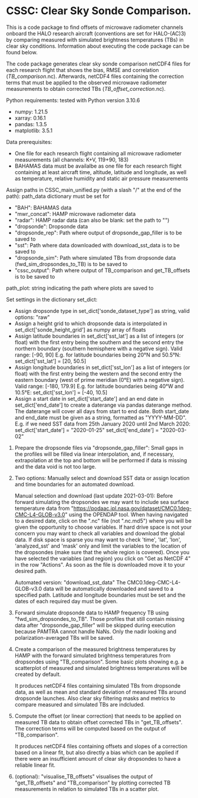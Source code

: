 # CSSC: Clear Sky Sonde Comparison.
This is a code package to find offsets of microwave radiometer channels onboard the HALO research 
aircraft (conventions are set for HALO-(AC)3) by comparing measured with simulated 
brightness temperatures (TBs) in clear sky conditions. Information about executing the code 
package can be found below.

The code package generates clear sky sonde comparison netCDF4 files for each research flight that
shows the bias, RMSE and correlation (*TB_comparison*.nc). Afterwards, netCDF4 files containing the
correction terms that must be applied to the observed microwave radiometer measurements to obtain 
corrected TBs (*TB_offset_correction*.nc).


Python requirements: tested with Python version 3.10.6
- numpy: 1.21.5
- xarray: 0.16.1
- pandas: 1.3.5
- matplotlib: 3.5.1


Data prerequisites:
- One file for each research flight containing all microwave radiometer measurements 
	(all channels: K+V, 119+90, 183)
- BAHAMAS data must be availalbe as one file for each research flight containing at least aircraft
	time, altitude, latitude and longitude, as well as temperature, relative humidity and static 
	air pressure measurements


Assign paths in CSSC_main_unified.py (with a slash "/" at the end of the path):
path_data dictionary must be set for 
- "BAH": BAHAMAS data
- "mwr_concat": HAMP microwave radiometer data
- "radar": HAMP radar data (can also be blank: set the path to "")
- "dropsonde": Dropsonde data
- "dropsonde_rep": Path where output of dropsonde_gap_filler is to be saved to
- "sst": Path where data downloaded with download_sst_data is to be saved to
- "dropsonde_sim": Path where simulated TBs from dropsonde data (fwd_sim_dropsondes_to_TB) is to be saved to
- "cssc_output": Path where output of TB_comparison and get_TB_offsets is to be saved to

path_plot: string indicating the path where plots are saved to


Set settings in the dictionary set_dict:
- Assign dropsonde type in set_dict['sonde_dataset_type'] as string, valid options: "raw"
- Assign a height grid to which dropsonde data is interpolated in set_dict['sonde_height_grid'] as 
	numpy array of floats
- Assign latitude boundaries in set_dict['sst_lat'] as a list of integers (or float) with the first
		entry being the southern and the second entry the northern boundary (southern hemisphere 
		with a negative sign). Valid range: [-90, 90]
		E.g. for latitude boundaries being 20°N and 50.5°N: set_dict['sst_lat'] = [20, 50.5]
- Assign longitude boundaries in set_dict['sst_lon'] as a list of integers (or float) with the 
		first entry being the western and the second entry the eastern boundary (west of prime 
		meridian (0°E) with a negative sign). Valid range: [-180, 179.9]
		E.g. for latitude boundaries being 40°W and 10.5°E: set_dict['sst_lon'] = [-40, 10.5]
- Assign a start date in set_dict['start_date'] and an end date in set_dict['end_date'] to create
		a daterange via pandas daterange method. The daterange will cover all days from start 
		to end date. Both start_date and end_date must be given as a string, formatted as 
		"YYYY-MM-DD".
		E.g. if we need SST data from 25th January 2020 until 2nd March 2020:
		set_dict['start_date'] = "2020-01-25"
		set_dict['end_date'] = "2020-03-02"


1.	Prepare the dropsonde files via "dropsonde_gap_filler":
	Small gaps in the profiles will be filled via linear interpolation, and, if necessary,
	extrapolation at the top and bottom will be performed if data is missing and the data void is 
	not too large. 


2.	Two options: Manually select and download SST data or assign location and time boundaries for an
	automated download.

	Manual selection and download (last update 2021-03-01):
	Before forward simulating the dropsondes we may want to include sea surface temperature data 
	from "https://podaac.jpl.nasa.gov/dataset/CMC0.1deg-CMC-L4-GLOB-v3.0" using the OPENDAP tool. 
	When having navigated to a desired date, click on the ".nc" file (not ".nc.md5") where you will
	be given the opportunity to choose variables. If hard drive space is not your concern you may 
	want to check all variables and download the global data. If disk space is sparse you may
	want to check 'time', 'lat', 'lon', 'analyzed_sst' and 'mask' only and limit the variables to 
	the location of the dropsondes (make sure that the whole region is covered). Once you have 
	selected the variables (and region) you click on "Get as NetCDF 4" in the row "Actions". As 
	soon as the file is downloaded move it to your desired path.

	Automated version: "download_sst_data"
	The CMC0.1deg-CMC-L4-GLOB-v3.0 data will be automatically downloaded and saved to a specified 
	path. Latitude and longitude boundaries must be set and the dates of each required day must 
	be given.


3.	Forward simulate dropsonde data to HAMP frequency TB using "fwd_sim_dropsondes_to_TB". Those 
	profiles that still contain missing data after "dropsonde_gap_filler" will be skipped during 
	execution because PAMTRA cannot handle NaNs. Only the nadir looking and polarization-averaged
	TBs will be saved.


4.	Create a comparison of the measured brightness temperatures by HAMP with the forward simulated
	brightness temperatures from dropsondes using "TB_comparison". Some basic plots showing
	e.g. a scatterplot of measured and simulated brightness temperatures will be created by 
	default. 

	It produces netCDF4 files containing simulated TBs from dropsonde data, as well as
	mean and standard deviation of measured TBs around dropsonde launches. Also clear sky filtering
	masks and metrics to compare measured and simulated TBs are indcluded.


5.	Compute the offset (or linear correction) that needs to be applied on measured TB data to 
	obtain offset corrected TBs in "get_TB_offsets". The correction terms will be computed based on
	the output of "TB_comparison".

	It produces netCDF4 files containing offsets and slopes of a correction based on a linear fit,
	but also directly a bias which can be applied if there were an insufficient amount of clear sky
	dropsondes to have a reliable linear fit.


6.	(optional): "visualise_TB_offsets" visualises the output of "get_TB_offsets" and 
	"TB_comparison" by plotting corrected TB measurements in relation to simulated TBs in a 
	scatter plot.
